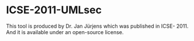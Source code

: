 # ICSE-2011-UMLsec
This tool is produced by Dr. Jan Jürjens which was published in ICSE- 2011. And it is available under an open-source license.
